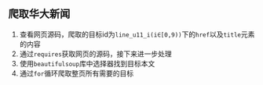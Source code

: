 ## 爬取华大新闻
1. 查看网页源码，爬取的目标id为`line_u11_i(i∈[0,9))`下的`href`以及`title`元素的内容
2. 通过`requires`获取网页的源码，接下来进一步处理
3. 使用`beautifulsoup`库中选择器找到目标本文
4. 通过`for`循环爬取整页所有需要的目标
